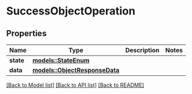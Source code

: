 # SuccessObjectOperation

## Properties

Name | Type | Description | Notes
------------ | ------------- | ------------- | -------------
**state** | [**models::StateEnum**](StateEnum.md) |  | 
**data** | [**models::ObjectResponseData**](ObjectResponseData.md) |  | 

[[Back to Model list]](../README.md#documentation-for-models) [[Back to API list]](../README.md#documentation-for-api-endpoints) [[Back to README]](../README.md)



